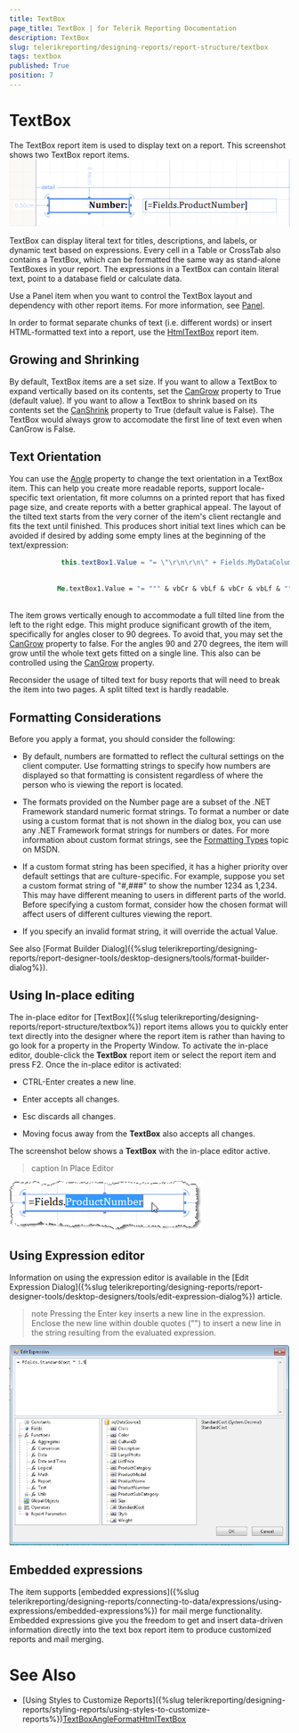 ```yaml
---
title: TextBox
page_title: TextBox | for Telerik Reporting Documentation
description: TextBox
slug: telerikreporting/designing-reports/report-structure/textbox
tags: textbox
published: True
position: 7
---
```


# TextBox



The TextBox report item is used to display text on a report. This screenshot shows two TextBox report items.  
  ![](images/Textbox.png)

TextBox can display literal text for titles, descriptions, and labels, or dynamic text based on expressions. Every
        cell in a Table or CrossTab also contains a TextBox, which can be formatted the same way as stand-alone TextBoxes in your report.
        The expressions in a TextBox can contain literal text, point to a database field or calculate data.
      

Use a Panel item when you want to control the TextBox layout and dependency with other report items. For more information,
        see [Panel](/reporting/api/Telerik.Reporting.Panel).
      

In order to format separate chunks of text (i.e. different words) or insert HTML-formatted text into a report, use the
        [HtmlTextBox](/reporting/api/Telerik.Reporting.HtmlTextBox) report item.
      

## Growing and Shrinking

By default, TextBox items are a set size. If you want to allow a TextBox to expand vertically based on its contents,
          set the [CanGrow](/reporting/api/Telerik.Reporting.TextItemBase#Telerik_Reporting_TextItemBase_CanGrow) property to True (default value).
          If you want to allow a TextBox to shrink based on its contents set the
          [CanShrink](/reporting/api/Telerik.Reporting.TextItemBase#Telerik_Reporting_TextItemBase_CanShrink) property to
          True (default value is False). The TextBox would always grow to accomodate the first line of text even when CanGrow is False.
        

## Text Orientation

You can use the [Angle](/reporting/api/Telerik.Reporting.TextItemBase#Telerik_Reporting_TextItemBase_Angle)          property to change the text orientation in a TextBox item. This can help you create
          more readable reports, support locale-specific text orientation, fit more columns on a printed report that
          has fixed page size, and create reports with a better graphical appeal. The layout of the tilted text starts from the very
          corner of the item's client rectangle and fits the text until finished. This produces short initial text lines which can be avoided 
          if desired by adding some empty lines at the beginning of the text/expression:
        

	
````cs
             this.textBox1.Value = "= \"\r\n\r\n\" + Fields.MyDataColumn";
            
````



	
````vb
            Me.textBox1.Value = "= """ & vbCr & vbLf & vbCr & vbLf & """ + Fields.MyDataColumn"
            
````



The item grows vertically enough to accommodate a full tilted line from the left to the right edge.
          This might produce significant growth of the item, specifically for angles closer to 90 degrees.
          To avoid that, you may set the [CanGrow](/reporting/api/Telerik.Reporting.TextItemBase#Telerik_Reporting_TextItemBase_CanGrow)          property to false. For the angles 90 and 270 degrees, the item will grow until the whole text gets fitted on a single line.
          This also can be controlled using the [CanGrow](/reporting/api/Telerik.Reporting.TextItemBase#Telerik_Reporting_TextItemBase_CanGrow)          property.
        

Reconsider the usage of tilted text for busy reports that will need to break the item into two pages. A split tilted text is hardly readable.
        

## Formatting Considerations

Before you apply a format, you should consider the following:
        

* By default, numbers are formatted to reflect the cultural settings on the client computer. Use formatting strings
              to specify how numbers are displayed so that formatting is consistent regardless of where the person who is viewing the
              report is located.
            

* The formats provided on the Number page are a subset of the .NET Framework standard numeric format strings. To
              format a number or date using a custom format that is not shown in the dialog box, you can use any .NET Framework format
              strings for numbers or dates. For more information about custom format strings, see the [Formatting Types](http://msdn.microsoft.com/en-us/library/fbxft59x%28VS.95%29.aspx)              topic on MSDN.
            

* If a custom format string has been specified, it has a higher priority over default settings that are
              culture-specific. For example, suppose you set a custom format string of "#,###" to show the number 1234 as 1,234. This
              may have different meaning to users in different parts of the world. Before specifying a custom format, consider how the
              chosen format will affect users of different cultures viewing the report.
            

* If you specify an invalid format string, it will override the actual Value.

See also [Format Builder Dialog]({%slug telerikreporting/designing-reports/report-designer-tools/desktop-designers/tools/format-builder-dialog%}).
        

## Using In-place editing

The in-place editor for [TextBox]({%slug telerikreporting/designing-reports/report-structure/textbox%}) report items
          allows you to quickly enter text directly into the designer where the report item is rather than having to go look
          for a property in the Property Window. To activate the in-place editor, double-click the __TextBox__          report item or select the report item and press F2. Once the in-place editor is activated:
        

* CTRL-Enter creates a new line.

* Enter accepts all changes.

* Esc discards all changes.

* Moving focus away from the __TextBox__ also accepts all changes.

The screenshot below shows a __TextBox__ with the in-place editor active.
        
>caption In Place Editor

  
  ![](images/Items001.png)

## Using Expression editor

Information on using the expression editor is available in the [Edit Expression Dialog]({%slug telerikreporting/designing-reports/report-designer-tools/desktop-designers/tools/edit-expression-dialog%}) article.
        

>note Pressing the Enter key inserts a new line in the expression. Enclose the new line within double quotes ("") to             insert a new line in the string resulting from the evaluated expression.          


  
  ![](images/UI014.png)



## Embedded expressions

The item supports [embedded expressions]({%slug telerikreporting/designing-reports/connecting-to-data/expressions/using-expressions/embedded-expressions%}) for mail merge functionality. Embedded expressions give you the freedom to get and insert data-driven information directly into the text box report item to produce customized reports and mail merging.
        

# See Also


 * [Using Styles to Customize Reports]({%slug telerikreporting/designing-reports/styling-reports/using-styles-to-customize-reports%})[TextBox](/reporting/api/Telerik.Reporting.TextBox)[Angle](/reporting/api/Telerik.Reporting.TextItemBase#Telerik_Reporting_TextItemBase_Angle)[Format](/reporting/api/Telerik.Reporting.TextItemBase#Telerik_Reporting_TextItemBase_Format)[HtmlTextBox](/reporting/api/Telerik.Reporting.HtmlTextBox)
